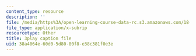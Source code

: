 ```yaml
---
content_type: resource
description: ''
file: /media/https%3A/open-learning-course-data-rc.s3.amazonaws.com/18-06-linear-algebra-spring-2010/38a4064e60d05d8080f8e38c381f0e3e_QNpj-gOXW9M.vtt
file_type: application/x-subrip
resourcetype: Other
title: 3play caption file
uid: 38a4064e-60d0-5d80-80f8-e38c381f0e3e
---
```

